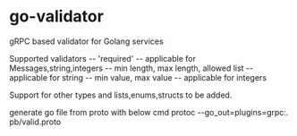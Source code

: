 # go-validator
gRPC based validator for Golang services

Supported validators
 -- 'required'
   -- applicable for Messages,string,integers
 -- min length, max length, allowed list
   -- applicable for string
 -- min value, max value
   -- applicable for integers

Support for other types and lists,enums,structs to be added.

generate go file from proto with below cmd
  protoc --go_out=plugins=grpc:. pb/valid.proto